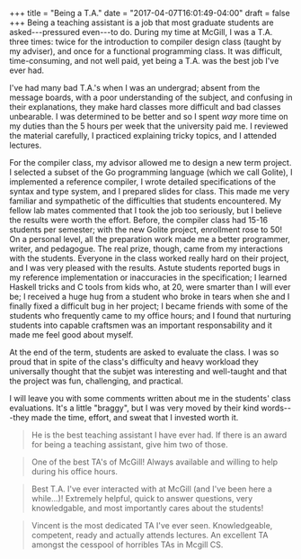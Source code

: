 +++
title = "Being a T.A."
date = "2017-04-07T16:01:49-04:00"
draft = false
+++
Being a teaching assistant is a job that most graduate students are asked---pressured even---to do.
During my time at McGill, I was a T.A. three times: twice for the introduction to compiler design class (taught by my adviser), and once for a functional programming class.
It was difficult, time-consuming, and not well paid, yet being a T.A. was the best job I've ever had.

I've had many bad T.A.'s when I was an undergrad; absent from the message boards, with a poor understanding of the subject, and confusing in their explanations, they make hard classes more difficult and bad classes unbearable.
I was determined to be better and so I spent *way* more time on my duties than the 5 hours per week that the university paid me.
I reviewed the material carefully, I practiced explaining tricky topics, and I attended lectures.

For the compiler class, my advisor allowed me to design a new term project.
I selected a subset of the Go programming language (which we call Golite), I implemented a reference compiler, I wrote detailed specifications of the syntax and type system, and I prepared slides for class.
This made me very familiar and sympathetic of the difficulties that students encountered.
My fellow lab mates commented that I took the job too seriously, but I believe the results were worth the effort.
Before, the compiler class had 15-16 students per semester; with the new Golite project, enrollment rose to 50!
On a personal level, all the preparation work made me a better programmer, writer, and pedagogue.
The real prize, though, came from my interactions with the students.
Everyone in the class worked really hard on their project, and I was very pleased with the results.
Astute students reported bugs in my reference implementation or inaccuracies in the specification;
I learned Haskell tricks and C tools from kids who, at 20, were smarter than I will ever be;
I received a huge hug from a student who broke in tears when she and I finally fixed a difficult bug in her project;
I became friends with some of the students who frequently came to my office hours;
and I found that nurturing students into capable craftsmen was an important responsability and it made me feel good about myself.

At the end of the term, students are asked to evaluate the class.
I was so proud that in spite of the class's difficulty and heavy workload they universally thought that the subjet was interesting and well-taught and that the project was fun, challenging, and practical.

I will leave you with some comments written about me in the students' class evaluations.
It's a little "braggy", but I was very moved by their kind words---they made the time, effort, and sweat that I invested worth it.

> He is the best teaching assistant I have ever had. If there is an award for being a teaching assistant, give him two of those.

> One of the best TA's of McGill! Always available and willing to help during his office hours.

> Best T.A. I've ever interacted with at McGill (and I've been here a while...)! Extremely helpful, quick to answer questions, very knowledgable, and most importantly cares about the students!

> Vincent is the most dedicated TA I've ever seen. Knowledgeable, competent, ready and actually attends lectures. An excellent TA amongst the cesspool of horribles TAs in Mcgill CS.
